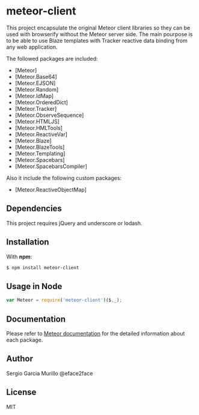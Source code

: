 # meteor-client
This project encapsulate the original Meteor client libraries so they can be used with browserify without the Meteor server side. The main pourpose is to be able to use Blaze templates with Tracker reactive data binding from any web application.

The followed packages are included:
   * [Meteor] 
   * [Meteor.Base64] 
   * [Meteor.EJSON]
   * [Meteor.Random]
   * [Meteor.IdMap]
   * [Meteor.OrderedDict]
   * [Meteor.Tracker]
   * [Meteor.ObserveSequence]
   * [Meteor.HTMLJS]
   * [Meteor.HMLTools]
   * [Meteor.ReactiveVar]
   * [Meteor.Blaze]
   * [Meteor.BlazeTools]
   * [Meteor.Templating]
   * [Meteor.Spacebars]
   * [Meteor.SpacebarsCompiler]

Also it include the following custom packages:
   * [Meteor.ReactiveObjectMap]

## Dependencies
This project requires jQuery and underscore or lodash.

## Installation
With **npm**:

```bash
$ npm install meteor-client
```

## Usage in Node

```javascript
var Meteor = require('meteor-client')($,_);
```

## Documentation
Please refer to [Meteor documentation](http://docs.meteor.com/#/full/) for the detailed information about each package.

## Author

Sergio Garcia Murillo @eface2face

## License

MIT
